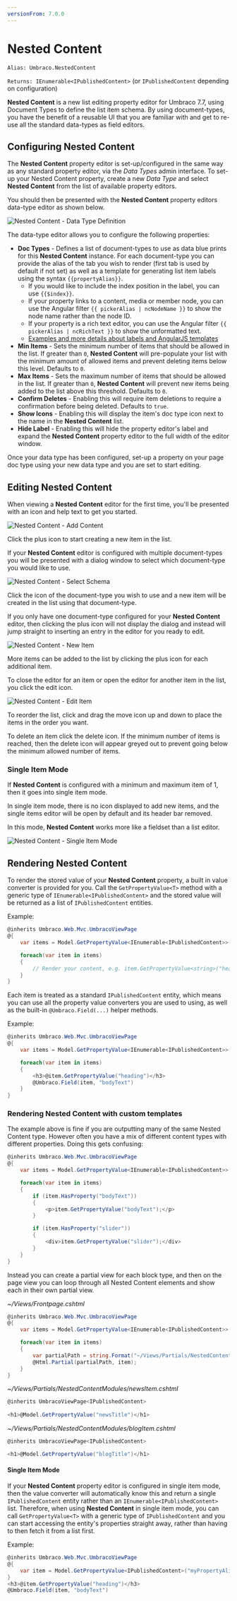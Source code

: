 ```yaml
---
versionFrom: 7.0.0
---
```


# Nested Content

`Alias: Umbraco.NestedContent`

`Returns: IEnumerable<IPublishedContent>` (or `IPublishedContent` depending on configuration)


**Nested Content** is a new list editing property editor for Umbraco 7.7, using Document Types to define the list item schema. By using document-types, you have the benefit of a reusable UI that you are familiar with and get to re-use all the standard data-types as field editors.

## Configuring Nested Content

The **Nested Content** property editor is set-up/configured in the same way as any standard property editor, via the *Data Types* admin interface. To set-up your Nested Content property, create a new *Data Type* and select **Nested Content** from the list of available property editors.

You should then be presented with the **Nested Content** property editors data-type editor as shown below.

![Nested Content - Data Type Definition](images/NestedContent_DataTypeDefinition.png)

The data-type editor allows you to configure the following properties:

- **Doc Types** - Defines a list of document-types to use as data blue prints for this **Nested Content** instance. For each document-type you can provide the alias of the tab you wish to render (first tab is used by default if not set) as well as a template for generating list item labels using the syntax `{{propertyAlias}}`.
    - If you would like to include the index position in the label, you can use `{{$index}}`.
    - If your property links to a content, media or member node, you can use the Angular filter `{{ pickerAlias | ncNodeName }}` to show the node name rather than the node ID.
    - If your property is a rich text editor, you can use the Angular filter `{{ pickerAlias | ncRichText }}` to show the unformatted text.
    - [Examples and more details about labels and AngularJS templates](../Block-Editor/label-property-configuration.md)
- **Min Items** - Sets the minimum number of items that should be allowed in the list. If greater than `0`, **Nested Content** will pre-populate your list with the minimum amount of allowed items and prevent deleting items below this level. Defaults to `0`.
- **Max Items** - Sets the maximum number of items that should be allowed in the list. If greater than `0`, **Nested Content** will prevent new items being added to the list above this threshold. Defaults to `0`.
- **Confirm Deletes** - Enabling this will require item deletions to require a confirmation before being deleted. Defaults to `true`.
- **Show Icons** - Enabling this will display the item's doc type icon next to the name in the **Nested Content** list.
- **Hide Label** - Enabling this will hide the property editor's label and expand the **Nested Content** property editor to the full width of the editor window.

Once your data type has been configured, set-up a property on your page doc type using your new data type and you are set to start editing.


## Editing Nested Content

When viewing a **Nested Content** editor for the first time, you'll be presented with an icon and help text to get you started.

![Nested Content - Add Content](images/NestedContent_AddContent.png)

Click the plus icon to start creating a new item in the list.

If your **Nested Content** editor is configured with multiple document-types you will be presented with a dialog window to select which document-type you would like to use.

![Nested Content - Select Schema](images/NestedContent_SelectSchema.png)

Click the icon of the document-type you wish to use and a new item will be created in the list using that document-type.

If you only have one document-type configured for your **Nested Content** editor, then clicking the plus icon will not display the dialog and instead will jump straight to inserting an entry in the editor for you ready to edit.

![Nested Content - New Item](images/NestedContent_NewItem.png)

More items can be added to the list by clicking the plus icon for each additional item.

To close the editor for an item or open the editor for another item in the list, you click the edit icon.

![Nested Content - Edit Item](images/NestedContent_EditItem.png)

To reorder the list, click and drag the move icon up and down to place the items in the order you want.

To delete an item click the delete icon. If the minimum number of items is reached, then the delete icon will appear greyed out to prevent going below the minimum allowed number of items.


### Single Item Mode

If **Nested Content** is configured with a minimum and maximum item of 1, then it goes into single item mode.

In single item mode, there is no icon displayed to add new items, and the single items editor will be open by default and its header bar removed.

In this mode, **Nested Content** works more like a fieldset than a list editor.

![Nested Content - Single Item Mode](images/NestedContent_SingleItemMode.png)



## Rendering Nested Content

To render the stored value of your **Nested Content** property, a built in value converter is provided for you. Call the `GetPropertyValue<T>` method with a generic type of `IEnumerable<IPublishedContent>` and the stored value will be returned as a list of `IPublishedContent` entities.

Example:

```csharp
@inherits Umbraco.Web.Mvc.UmbracoViewPage
@{
    var items = Model.GetPropertyValue<IEnumerable<IPublishedContent>>("myPropertyAlias");

    foreach(var item in items)
    {
        // Render your content, e.g. item.GetPropertyValue<string>("heading")
    }
}
```

Each item is treated as a standard `IPublishedContent` entity, which means you can use all the property value converters you are used to using, as well as the built-in `@Umbraco.Field(...)` helper methods.

Example:

```csharp
@inherits Umbraco.Web.Mvc.UmbracoViewPage
@{
    var items = Model.GetPropertyValue<IEnumerable<IPublishedContent>>("myPropertyAlias");

    foreach(var item in items)
    {
        <h3>@item.GetPropertyValue("heading")</h3>
        @Umbraco.Field(item, "bodyText")
    }
}
```

### Rendering Nested Content with custom templates

The example above is fine if you are outputting many of the same Nested Content type. However often you have a mix of different content types with different properties. Doing this gets confusing:

```csharp
@inherits Umbraco.Web.Mvc.UmbracoViewPage
@{
    var items = Model.GetPropertyValue<IEnumerable<IPublishedContent>>("myPropertyAlias");

    foreach(var item in items)
    {
        if (item.HasProperty("bodyText"))
        {
            <p>item.GetPropertyValue("bodyText");</p>
        }

        if (item.HasProperty("slider"))
        {
            <div>item.GetPropertyValue("slider");</div>
        }
    }
}
```

Instead you can create a partial view for each block type, and then on the page view you can loop through all Nested Content elements and show each in their own partial view.

_~/Views/Frontpage.cshtml_

```csharp
@inherits Umbraco.Web.Mvc.UmbracoViewPage
@{
    var items = Model.GetPropertyValue<IEnumerable<IPublishedContent>>("myPropertyAlias");

    foreach(var item in items)
    {
        var partialPath = string.Format("~/Views/Partials/NestedContentModules/{0}.cshtml", item.DocumentTypeAlias);
        @Html.Partial(partialPath, item);
    }
}
```

_~/Views/Partials/NestedContentModules/newsItem.cshtml_

```csharp
@inherits UmbracoViewPage<IPublishedContent>
    
<h1>@Model.GetPropertyValue("newsTitle")</h1>
```

_~/Views/Partials/NestedContentModules/blogItem.cshtml_

```csharp
@inherits UmbracoViewPage<IPublishedContent>

<h1>@Model.GetPropertyValue("blogTitle")</h1>
```


#### Single Item Mode

If your **Nested Content** property editor is configured in single item mode, then the value converter will automatically know this and return a single `IPublishedContent` entity rather than an `IEnumerable<IPublishedContent>` list. Therefore, when using **Nested Content** in single item mode, you can call `GetPropertyValue<T>` with a generic type of `IPublishedContent` and you can start accessing the entity's properties straight away, rather than having to then fetch it from a list first.

Example:

```csharp
@inherits Umbraco.Web.Mvc.UmbracoViewPage
@{
    var item = Model.GetPropertyValue<IPublishedContent>("myPropertyAlias");
}
<h3>@item.GetPropertyValue("heading")</h3>
@Umbraco.Field(item, "bodyText")
```
